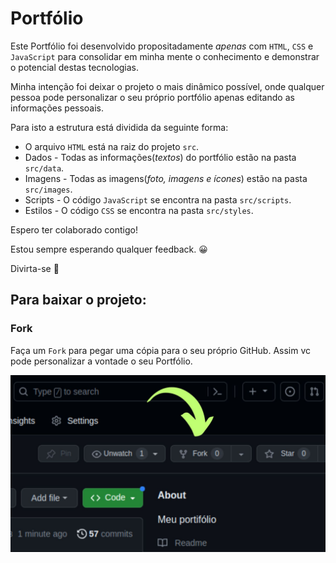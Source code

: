 # Portfólio
Este Portfólio foi desenvolvido propositadamente _apenas_ com `HTML`, `CSS` e `JavaScript` para consolidar em minha mente o conhecimento e demonstrar o potencial destas tecnologias.

Minha intenção foi deixar o projeto o mais dinâmico possível, onde qualquer pessoa pode personalizar o seu próprio portfólio apenas editando as informações pessoais.

Para isto a estrutura está dividida da seguinte forma:

* O arquivo `HTML` está na raiz do projeto `src`.
* Dados - Todas as informações(_textos_) do portfólio estão na pasta `src/data`.
* Imagens - Todas as imagens(_foto, imagens e ícones_) estão na pasta `src/images`.
* Scripts - O código `JavaScript` se encontra na pasta `src/scripts`.
* Estilos - O código `CSS` se encontra na pasta `src/styles`.

Espero ter colaborado contigo!

Estou sempre esperando qualquer feedback. :grinning:

Divirta-se :tada:

## Para baixar o projeto:

### Fork

Faça um `Fork` para pegar uma cópia para o seu próprio GitHub. Assim vc pode personalizar a vontade o seu Portfólio.

![Fork](src/images/fork.jpg)


